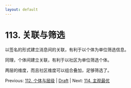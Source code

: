 ```yaml
---
layout: default
---
```

# 113. 关联与筛选

以签名的形式建立消息间的关联，有利于以个体为单位筛选信息。

同理，个体间建立关联，有利于以社区为单位筛选个体。

两层的维度，而且社区维度可以组合叠加，足够筛选了。

Previous: [112. 个体与层级](112.md) | [Draft](../Draft.md) | Next: [114. 主观最优](114.md)